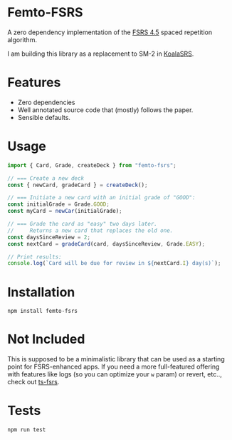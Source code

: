 # Femto-FSRS

A zero dependency implementation of the [FSRS 4.5](https://github.com/open-spaced-repetition) spaced repetition algorithm.

I am building this library as a replacement to SM-2 in [KoalaSRS](https://github.com/RickCarlino/KoalaSRS).

# Features

 * Zero dependencies
 * Well annotated source code that (mostly) follows the paper.
 * Sensible defaults.
# Usage

```typescript
import { Card, Grade, createDeck } from "femto-fsrs";

// === Create a new deck
const { newCard, gradeCard } = createDeck();

// === Initiate a new card with an initial grade of "GOOD":
const initialGrade = Grade.GOOD;
const myCard = newCar(initialGrade);

// === Grade the card as "easy" two days later.
//     Returns a new card that replaces the old one.
const daysSinceReview = 2;
const nextCard = gradeCard(card, daysSinceReview, Grade.EASY);

// Print results:
console.log(`Card will be due for review in ${nextCard.I} day(s)`);
```

# Installation

```
npm install femto-fsrs
```

# Not Included

This is supposed to be a minimalistic library that can be used as a starting point
for FSRS-enhanced apps. If you need a more full-featured offering with features
like logs (so you can optimize your `w` param) or revert, etc.., check out [ts-fsrs](https://github.com/open-spaced-repetition/ts-fsrs).

# Tests

```
npm run test
```